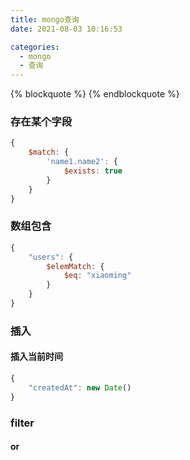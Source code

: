 ```yaml
---
title: mongo查询
date: 2021-08-03 10:16:53

categories:
  - mongo
  - 查询
---
```


{% blockquote %}
{% endblockquote %}

### 存在某个字段

```js
{
    $match: {
        'name1.name2': {
            $exists: true
        }
    }
}
```

### 数组包含

```js
{
    "users": {
        $elemMatch: {
            $eq: "xiaoming"
        }
    }
}
```

### 插入

#### 插入当前时间

```js
{
    "createdAt": new Date()
}
```

### filter

#### or
